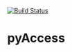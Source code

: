[![Build Status](https://travis-ci.org/AA-ALERT/pyAccess.svg?branch=master)](https://travis-ci.org/AA-ALERT/pyAccess)

# pyAccess

